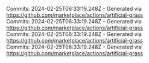 Commits: 2024-02-25T06:33:19.248Z - Generated via https://github.com/marketplace/actions/artificial-grass
<br>
Commits: 2024-02-25T06:33:19.248Z - Generated via https://github.com/marketplace/actions/artificial-grass
<br>
Commits: 2024-02-25T06:33:19.248Z - Generated via https://github.com/marketplace/actions/artificial-grass
<br>
Commits: 2024-02-25T06:33:19.248Z - Generated via https://github.com/marketplace/actions/artificial-grass
<br>
